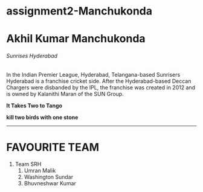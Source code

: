 # assignment2-Manchukonda

# Akhil Kumar Manchukonda

###### Sunrises Hyderabad

In the Indian Premier League, Hyderabad, Telangana-based Sunrisers Hyderabad is a franchise cricket side. After the Hyderabad-based Deccan Chargers were disbanded by the IPL, the franchise was created in 2012 and is owned by Kalanithi Maran of the SUN Group.


**It Takes Two to Tango**

**kill two birds with one stone**

-----

# FAVOURITE TEAM

1. Team SRH
    1. Umran Malik
    2. Washington Sundar
    3. Bhuvneshwar Kumar
